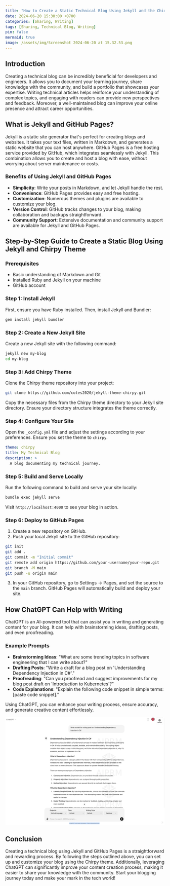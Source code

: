 ```yaml
---
title: "How to Create a Static Technical Blog Using Jekyll and the Chirpy Theme"
date: 2024-06-20 15:30:00 +0700
categories: [Sharing, Writing]
tags: [Sharing, Technical Blog, Writing]
pin: false
mermaid: true
image: /assets/img/Screenshot 2024-06-20 at 15.32.53.png
---
```


## Introduction

Creating a technical blog can be incredibly beneficial for developers and engineers. It allows you to document your learning journey, share knowledge with the community, and build a portfolio that showcases your expertise. Writing technical articles helps reinforce your understanding of complex topics, and engaging with readers can provide new perspectives and feedback. Moreover, a well-maintained blog can improve your online presence and attract career opportunities.

## What is Jekyll and GitHub Pages?

Jekyll is a static site generator that's perfect for creating blogs and websites. It takes your text files, written in Markdown, and generates a static website that you can host anywhere. GitHub Pages is a free hosting service provided by GitHub, which integrates seamlessly with Jekyll. This combination allows you to create and host a blog with ease, without worrying about server maintenance or costs.

### Benefits of Using Jekyll and GitHub Pages

- **Simplicity**: Write your posts in Markdown, and let Jekyll handle the rest.
- **Convenience**: GitHub Pages provides easy and free hosting.
- **Customization**: Numerous themes and plugins are available to customize your blog.
- **Version Control**: GitHub tracks changes to your blog, making collaboration and backups straightforward.
- **Community Support**: Extensive documentation and community support are available for Jekyll and GitHub Pages.

## Step-by-Step Guide to Create a Static Blog Using Jekyll and Chirpy Theme

### Prerequisites

- Basic understanding of Markdown and Git
- Installed Ruby and Jekyll on your machine
- GitHub account

### Step 1: Install Jekyll

First, ensure you have Ruby installed. Then, install Jekyll and Bundler:

```bash
gem install jekyll bundler
```

### Step 2: Create a New Jekyll Site

Create a new Jekyll site with the following command:

```bash
jekyll new my-blog
cd my-blog
```

### Step 3: Add Chirpy Theme

Clone the Chirpy theme repository into your project:

```bash
git clone https://github.com/cotes2020/jekyll-theme-chirpy.git
```

Copy the necessary files from the Chirpy theme directory to your Jekyll site directory. Ensure your directory structure integrates the theme correctly.

### Step 4: Configure Your Site

Open the `_config.yml` file and adjust the settings according to your preferences. Ensure you set the theme to `chirpy`.

```yaml
theme: chirpy
title: My Technical Blog
description: >
  A blog documenting my technical journey.
```

### Step 5: Build and Serve Locally

Run the following command to build and serve your site locally:

```bash
bundle exec jekyll serve
```

Visit `http://localhost:4000` to see your blog in action.

### Step 6: Deploy to GitHub Pages

1. Create a new repository on GitHub.
2. Push your local Jekyll site to the GitHub repository:

```bash
git init
git add .
git commit -m "Initial commit"
git remote add origin https://github.com/your-username/your-repo.git
git branch -M main
git push -u origin main
```

3. In your GitHub repository, go to Settings -> Pages, and set the source to the `main` branch. GitHub Pages will automatically build and deploy your site.

## How ChatGPT Can Help with Writing

ChatGPT is an AI-powered tool that can assist you in writing and generating content for your blog. It can help with brainstorming ideas, drafting posts, and even proofreading.

### Example Prompts

- **Brainstorming Ideas**: "What are some trending topics in software engineering that I can write about?"
- **Drafting Posts**: "Write a draft for a blog post on 'Understanding Dependency Injection in C#'."
- **Proofreading**: "Can you proofread and suggest improvements for my blog post draft on 'Introduction to Kubernetes'?"
- **Code Explanations**: "Explain the following code snippet in simple terms: [paste code snippet]."

Using ChatGPT, you can enhance your writing process, ensure accuracy, and generate creative content effortlessly.

![alt text](</assets/img/Screenshot 2024-06-20 at 15.32.53.png>)

## Conclusion

Creating a technical blog using Jekyll and GitHub Pages is a straightforward and rewarding process. By following the steps outlined above, you can set up and customize your blog using the Chirpy theme. Additionally, leveraging ChatGPT can significantly improve your content creation process, making it easier to share your knowledge with the community. Start your blogging journey today and make your mark in the tech world!

